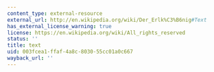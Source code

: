 ```yaml
---
content_type: external-resource
external_url: http://en.wikipedia.org/wiki/Der_Erlk%C3%B6nig#Text
has_external_license_warning: true
license: https://en.wikipedia.org/wiki/All_rights_reserved
status: ''
title: text
uid: 003fcea1-ffaf-4a8c-8030-55cc01a0c667
wayback_url: ''
---
```

